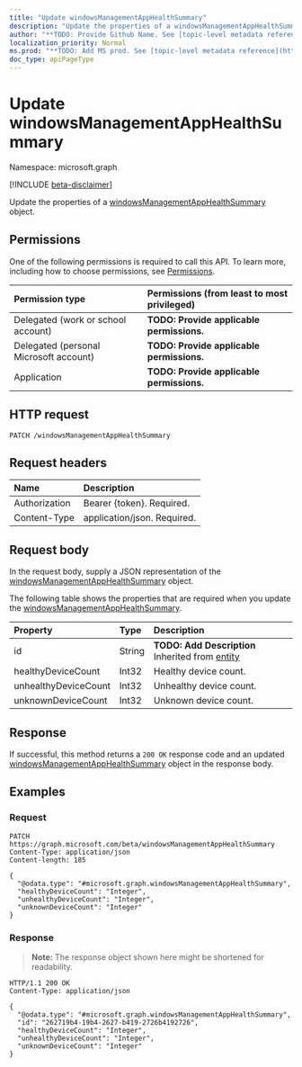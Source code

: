 ```yaml
---
title: "Update windowsManagementAppHealthSummary"
description: "Update the properties of a windowsManagementAppHealthSummary object."
author: "**TODO: Provide Github Name. See [topic-level metadata reference](https://msgo.azurewebsites.net/add/document/guidelines/metadata.html#topic-level-metadata)**"
localization_priority: Normal
ms.prod: "**TODO: Add MS prod. See [topic-level metadata reference](https://msgo.azurewebsites.net/add/document/guidelines/metadata.html#topic-level-metadata)**"
doc_type: apiPageType
---
```


# Update windowsManagementAppHealthSummary
Namespace: microsoft.graph

[!INCLUDE [beta-disclaimer](../../includes/beta-disclaimer.md)]

Update the properties of a [windowsManagementAppHealthSummary](../resources/windowsmanagementapphealthsummary.md) object.

## Permissions
One of the following permissions is required to call this API. To learn more, including how to choose permissions, see [Permissions](/graph/permissions-reference).

|Permission type|Permissions (from least to most privileged)|
|:---|:---|
|Delegated (work or school account)|**TODO: Provide applicable permissions.**|
|Delegated (personal Microsoft account)|**TODO: Provide applicable permissions.**|
|Application|**TODO: Provide applicable permissions.**|

## HTTP request

<!-- {
  "blockType": "ignored"
}
-->
``` http
PATCH /windowsManagementAppHealthSummary
```

## Request headers
|Name|Description|
|:---|:---|
|Authorization|Bearer {token}. Required.|
|Content-Type|application/json. Required.|

## Request body
In the request body, supply a JSON representation of the [windowsManagementAppHealthSummary](../resources/windowsmanagementapphealthsummary.md) object.

The following table shows the properties that are required when you update the [windowsManagementAppHealthSummary](../resources/windowsmanagementapphealthsummary.md).

|Property|Type|Description|
|:---|:---|:---|
|id|String|**TODO: Add Description** Inherited from [entity](../resources/entity.md)|
|healthyDeviceCount|Int32|Healthy device count.|
|unhealthyDeviceCount|Int32|Unhealthy device count.|
|unknownDeviceCount|Int32|Unknown device count.|



## Response

If successful, this method returns a `200 OK` response code and an updated [windowsManagementAppHealthSummary](../resources/windowsmanagementapphealthsummary.md) object in the response body.

## Examples

### Request
<!-- {
  "blockType": "request",
  "name": "update_windowsmanagementapphealthsummary"
}
-->
``` http
PATCH https://graph.microsoft.com/beta/windowsManagementAppHealthSummary
Content-Type: application/json
Content-length: 185

{
  "@odata.type": "#microsoft.graph.windowsManagementAppHealthSummary",
  "healthyDeviceCount": "Integer",
  "unhealthyDeviceCount": "Integer",
  "unknownDeviceCount": "Integer"
}
```


### Response
>**Note:** The response object shown here might be shortened for readability.
<!-- {
  "blockType": "response",
  "truncated": true
}
-->
``` http
HTTP/1.1 200 OK
Content-Type: application/json

{
  "@odata.type": "#microsoft.graph.windowsManagementAppHealthSummary",
  "id": "262719b4-19b4-2627-b419-2726b4192726",
  "healthyDeviceCount": "Integer",
  "unhealthyDeviceCount": "Integer",
  "unknownDeviceCount": "Integer"
}
```


